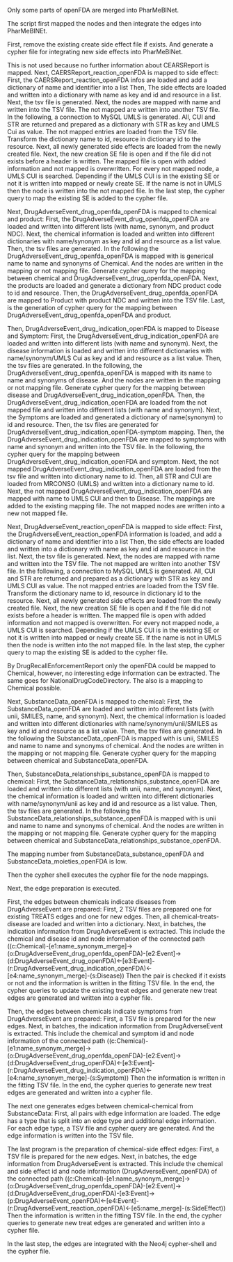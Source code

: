 Only some parts of openFDA are merged into PharMeBINet.

The script first mapped the nodes and then integrate the edges into PharMeBINEt.

First, remove the existing create side effect file if exists. And generate a cypher file for integrating new side effects into PharMeBINet.

This is not used because no further information about CEARSReport is mapped.
    Next, CAERSReport_reaction_openFDA is mapped to side effect:
        First, the CAERSReport_reaction_openFDA infos are loaded and add a dictionary of name and identifier into a list
        Then, The side effects are loaded and written into a dictionary with name as key and id and resource in a list.
        Next, the tsv file is generated.
        Next, the nodes are mapped with name and written into the TSV file. The not mapped are written into another TSV file.
        In the following, a connection to MySQL UMLS is generated.
        All, CUI and STR are returned and prepared as a dictionary with STR as key and UMLS Cui as value. The not mapped entries are loaded from the TSV file.  Transform the dictionary name to id, resource in dictionary id to the resource. Next, all newly generated side effects are loaded from the newly created file. Next, the new creation SE file is open and if the file did not exists before a header is written. The mapped file is open with added information and not mapped is overwritten. 
            For every not mapped node, a UMLS CUI is searched.
            Depending if the UMLS CUI is in the existing SE  or not it is written into mapped or newly create SE.
            If the name is not in UMLS then the node is written into the not mapped file.
        In the last step, the cypher query to map the existing SE is added to the cypher file.

Next, DrugAdverseEvent_drug_openfda_openFDA is mapped to chemical and product:
    First, the DrugAdverseEvent_drug_openfda_openFDA are loaded and written into different lists (with name, synonym, and product NDC).
    Next, the chemical information is loaded and written into different dictionaries with name/synonym as key and id and resource as a list value.
    Then, the tsv files are generated.
    In the following the DrugAdverseEvent_drug_openfda_openFDA is mapped with is generical name to name and synonyms of Chemical. And the nodes are written in the mapping or not mapping file.
    Generate cypher query for the mapping between chemical and DrugAdverseEvent_drug_openfda_openFDA.
    Next, the products are loaded and generate a dictionary from NDC product code to id and resource.
    Then, the DrugAdverseEvent_drug_openfda_openFDA are mapped to Product with product NDC and written into the TSV file.
    Last, is the generation of cypher query for the mapping between DrugAdverseEvent_drug_openfda_openFDA and product.

Then, DrugAdverseEvent_drug_indication_openFDA is mapped to Disease and Symptom:
    First, the DrugAdverseEvent_drug_indication_openFDA are loaded and written into different lists (with name and synonym).
    Next, the disease information is loaded and written into different dictionaries with name/synonym/UMLS Cui as key and id and resource as a list value.
    Then, the tsv files are generated.
    In the following, the DrugAdverseEvent_drug_openfda_openFDA is mapped with its name to name and synonyms of disease. And the nodes are written in the mapping or not mapping file.
    Generate cypher query for the mapping between disease and DrugAdverseEvent_drug_indication_openFDA.
    Then, the DrugAdverseEvent_drug_indication_openFDA are loaded from the not mapped file and written into different lists (with name and synonym).
    Next, the Symptoms are loaded and generated a dictionary of name(synonym) to id and resource.
    Then, the tsv files  are generated for DrugAdverseEvent_drug_indication_openFDA-symptom mapping.
    Then, the DrugAdverseEvent_drug_indication_openFDA are mapped to symptoms with name and synonym and written into the TSV file.
    In the following, the cypher query for the mapping between DrugAdverseEvent_drug_indication_openFDA and symptom.
    Next, the not mapped DrugAdverseEvent_drug_indication_openFDA are loaded from the tsv file and written into dictionary name to id.
    Then,  all STR and CUI are loaded from MRCONSO (UMLS) and written into a dictionary name to id.
    Next, the not mapped DrugAdverseEvent_drug_indication_openFDA are mapped with name to UMLS CUI and then to Disease. The mappings are added to the existing mapping file. The not mapped nodes are written into a new not mapped file.

Next, DrugAdverseEvent_reaction_openFDA is mapped to side effect:
        First, the DrugAdverseEvent_reaction_openFDA information is loaded, and add a dictionary of name and identifier into a list
        Then, the side effects are loaded and written into a dictionary with name as key and id and resource in the list.
        Next, the tsv file is generated.
        Next, the nodes are mapped with name and written into the TSV file. The not mapped are written into another TSV file.
        In the following, a connection to MySQL UMLS is generated.
        All, CUI and STR are returned and prepared as a dictionary with STR as key and UMLS CUI as value. The not mapped entries are loaded from the TSV file.  Transform the dictionary name to id, resource in dictionary id to the resource. Next, all newly generated side effects are loaded from the newly created file. Next, the new creation SE file is open and if the file did not exists before a header is written. The mapped file is open with added information and not mapped is overwritten. 
            For every not mapped node, a UMLS CUI is searched.
            Depending if the UMLS CUI is in the existing SE  or not it is written into mapped or newly create SE.
            If the name is not in UMLS then the node is written into the not mapped file.
        In the last step, the cypher query to map the existing SE is added to the cypher file.    

By DrugRecallEnforcementReport only the openFDA could be mapped to Chemical, however, no interesting edge information can be extracted.
The same goes for NationalDrugCodeDirectory. The also is a mapping to Chemical possible.


Next, SubstanceData_openFDA is mapped to chemical:
    First, the SubstanceData_openFDA are loaded and written into different lists (with unii, SMILES, name, and synonym).
    Next, the chemical information is loaded and written into different dictionaries with name/synonym/unii/SMILES as key and id and resource as a list value.
    Then, the tsv files are generated.
    In the following the SubstanceData_openFDA is mapped with is unii, SMILES and name to name and synonyms of chemical. And the nodes are written in the mapping or not mapping file.
    Generate cypher query for the mapping between chemical and SubstanceData_openFDA.

Then, SubstanceData_relationships_substance_openFDA is mapped to chemical:
    First, the SubstanceData_relationships_substance_openFDA are loaded and written into different lists (with unii, name, and synonym).
    Next, the chemical information is loaded and written into different dictionaries with name/synonym/unii as key and id and resource as a list value.
    Then, the tsv files are generated.
    In the following the SubstanceData_relationships_substance_openFDA is mapped with is unii and name to name and synonyms of chemical. And the nodes are written in the mapping or not mapping file.
    Generate cypher query for the mapping between chemical and SubstanceData_relationships_substance_openFDA.

The mapping number from SubstanceData_substance_openFDA and SubstanceData_moieties_openFDA is low.

Then the cypher shell executes the cypher file for the node mappings.

Next, the edge preparation is executed.

First, the edges between chemicals indicate diseases from DrugAdverseEvent are prepared:
    First, 2 TSV files are prepared one for existing TREATS edges and one for new edges.
    Then, all chemical-treats-disease are loaded and written into a dictionary.
    Next, in batches, the indication information from DrugAdverseEvent is extracted. This include the chemical and disease id and node information of the connected path ((c:Chemical)-[e1:name_synonym_merge]->(o:DrugAdverseEvent_drug_openfda_openFDA)-[e2:Event]->(d:DrugAdverseEvent_drug_openFDA)<-[e3:Event]-(r:DrugAdverseEvent_drug_indication_openFDA)<-[e4:name_synonym_merge]-(s:Disease))
        Then the pair is checked if it exists or not and the information is written in the fitting TSV file.
    In the end, the cypher queries to update the existing treat edges and generate new treat edges are generated and written into a cypher file.
    
Then, the edges between chemicals indicate symptoms from DrugAdverseEvent are prepared:
    First, a TSV file is prepared for the new edges.
    Next, in batches, the indication information from DrugAdverseEvent is extracted. This include the chemical and symptom id and node information of the connected path ((c:Chemical)-[e1:name_synonym_merge]->(o:DrugAdverseEvent_drug_openfda_openFDA)-[e2:Event]->(d:DrugAdverseEvent_drug_openFDA)<-[e3:Event]-(r:DrugAdverseEvent_drug_indication_openFDA)<-[e4:name_synonym_merge]-(s:Symptom))
        Then the information is written in the fitting TSV file.
    In the end, the cypher queries to generate new treat edges are generated and written into a cypher file.
    
The next one generates edges between chemical-chemical from SubstanceData:
    First, all pairs with edge information are loaded.
        The edge has a type that is split into an edge type and additional edge information.
        For each edge type, a TSV file and cypher query are generated. And the edge information is written into the TSV file.

The last program is the preparation of chemical-side effect edges:
    First, a TSV file is prepared for the new edges.
    Next, in batches, the edge information from DrugAdverseEvent is extracted. This include the chemical and side effect id and node information (DrugAdverseEvent_openFDA) of the connected path ((c:Chemical)-[e1:name_synonym_merge]->(o:DrugAdverseEvent_drug_openfda_openFDA)-[e2:Event]->(d:DrugAdverseEvent_drug_openFDA)-[e3:Event]->(p:DrugAdverseEvent_openFDA)<-[e4:Event]-(r:DrugAdverseEvent_reaction_openFDA)<-[e5:name_merge]-(s:SideEffect))
        Then the information is written in the fitting TSV file.
    In the end, the cypher queries to generate new treat edges are generated and written into a cypher file.

In the last step, the edges are integrated with the Neo4j cypher-shell and the cypher file.
